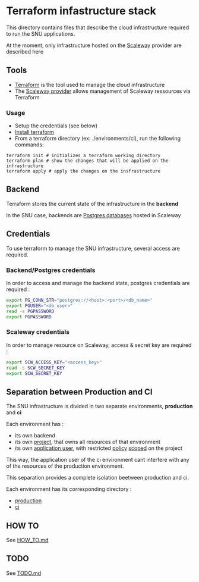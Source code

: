 # Terraform infastructure stack

This directory contains files that describe the cloud infrastructure required to run the SNU applications.

At the moment, only infrastructure hosted on the [Scaleway](https://console.scaleway.com/) provider are described here

## Tools

- [Terraform](https://developer.hashicorp.com/terraform/docs) is the tool used to manage the cloud infrastructure
- The [Scaleway provider](https://registry.terraform.io/providers/scaleway/scaleway/latest/docs) allows management of Scaleway ressources via Terraform

### Usage

- Setup the credentials (see below)
- [Install terraform](https://developer.hashicorp.com/terraform/install)
- From a terraform directory (ex: ./environments/ci), run the following commands:

```shell
terraform init # initializes a terraform working directory
terraform plan # show the changes that will be applied on the infrastructure
terraform apply # apply the changes on the insfrastructure
```

## Backend

Terraform stores the current state of the infrastructure in the **backend**

In the SNU case, backends are [Postgres databases](https://developer.hashicorp.com/terraform/language/settings/backends/pg) hosted in Scaleway

## Credentials

To use terraform to manage the SNU infrastructure, several access are required.

### Backend/Postgres credentials

In order to access and manage the backend state, postgres credentials are required :

```bash
export PG_CONN_STR="postgres://<host>:<port>/<db_name>"
export PGUSER="<db_user>"
read -s PGPASSWORD
export PGPASSWORD
```

### Scaleway credentials

In order to manage resource on Scaleway, access & secret key are required :

```bash
export SCW_ACCESS_KEY="<access_key>"
read -s SCW_SECRET_KEY
export SCW_SECRET_KEY
```

## Separation between Production and CI

The SNU infrastructure is divided in two separate environments, **production** and **ci**

Each environment has :

- its own backend
- its own [project](https://registry.terraform.io/providers/scaleway/scaleway/latest/docs/resources/account_project), that owns all resources of that environment
- its own [application user](https://registry.terraform.io/providers/scaleway/scaleway/latest/docs/resources/iam_application), with restricted [policy](https://registry.terraform.io/providers/scaleway/scaleway/latest/docs/resources/iam_policy) [scoped](https://www.scaleway.com/en/docs/identity-and-access-management/iam/concepts/#scope) on the project

This way, the application user of the ci environment cant interfere with any of the resources of the production environment.

This separation provides a complete isolation beetween production and ci.

Each environment has its corresponding directory :

- [production](environments/production/README.md)
- [ci](environments/ci/README.md)


## HOW TO

See [HOW_TO.md](HOW_TO.md)

## TODO

See [TODO.md](TODO.md)
